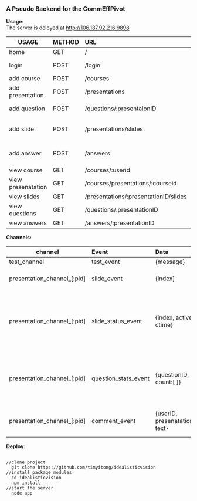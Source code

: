 <h3> A Pseudo Backend for the CommEffPivot </h3>

<strong> Usage: </strong> <br>
The server is deloyed at <a ref="http://106.187.92.216:9898">http://106.187.92.216:9898</a> <br>

| USAGE         | METHOD | URL           | DATA FORMAT  |
| ------------- |:------|:-------------| ------------|
| home          | GET    | /             |               |
| login         | POST    | /login            | {username, password}           |
| add course    | POST    | /courses             | {name}              |
| add presentation| POST    | /presentations             | {title, content, courseid}             |
| add question  | POST   | /questions/:presentaionID    | {number, title, [selections]}|
| add slide     | POST   | /presentations/slides        | {{pid, index, type, title, content}|
| add answer    | POST   | /answers      | {presentationID, questionID, selectedNum}
| view course   | GET    | /courses/:userid             |              |
| view presenatation| GET    | /courses/presentations/:courseid             |              |
| view slides    | GET    |  /presentations/:presentationID/slides | |
| view questions | GET   | /questions/:presentationID | |
| view answers  |  GET   | /answers/:presentationID  |  |

<strong> Channels: </strong> <br>

| channel         | Event | Data           | Usage |
| ------------- |:------|:-------------| ------------|
| test\_channel          | test\_event    | {message}            |    test           |
| presentation\_channel\_[:pid] | slide_event| {index}  | Move slide to the given index|
| presentation\_channel\_[:pid] | slide_status_event| {index, active, ctime}  | Indicate whether the current presentation is active and on which page if it is really active|
| presentation\_channel\_[:pid] | question_stats_event| {questionID, count:[ ]}  | Give feedback and statistics information about a question|
| presentation\_channel\_[:pid] | comment_event| {userID, presenatationID, text}  | Push comments to chat roomt|



<strong> Deploy: </strong> <br>
<pre>
<code>
//clone project
  git clone https://github.com/timyitong/idealisticvision
//install package modules
  cd idealisticvision
  npm install
//start the server
  node app
</code>
</pre>
